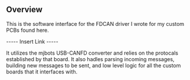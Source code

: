 ## Overview ##

This is the software interface for the FDCAN driver I wrote for my custom PCBs found here.

----- Insert Link -----

It utilizes the mjbots
USB-CANFD converter and relies on the protocals established by that board. It also hadles parsing incoming messages,
building new messages to be sent, and low level logic for all the custom boards that it interfaces with. 
